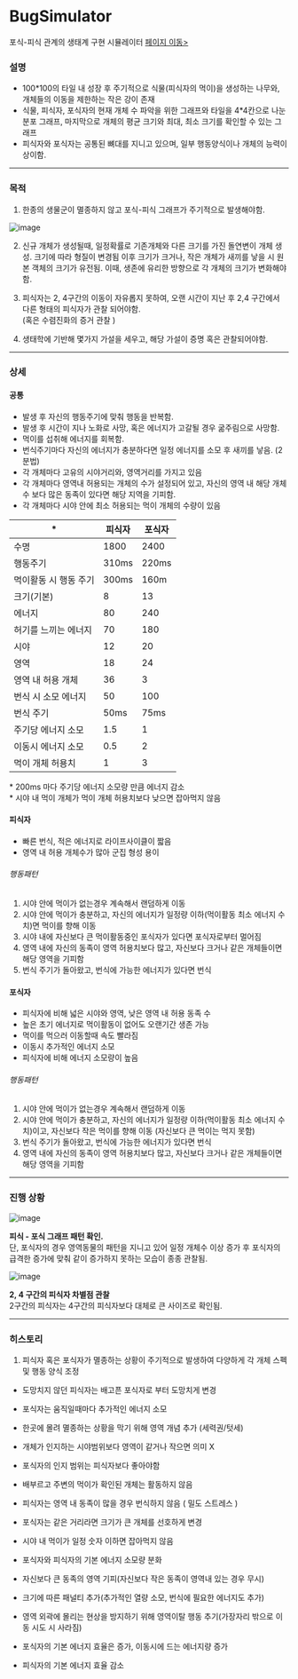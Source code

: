 # BugSimulator
포식-피식 관계의 생태계 구현 시뮬레이터
[페이지 이동>](https://mooky1007.github.io/bugSimulator/)

### 설명
- 100*100의 타일 내 성장 후 주기적으로 식물(피식자의 먹이)을 생성하는 나무와, 개체들의 이동을 제한하는 작은 강이 존재
- 식물, 피식자, 포식자의 현재 개체 수 파악을 위한 그래프와 타일을 4*4칸으로 나눈 분포 그래프, 마지막으로 개체의 평균 크기와 최대, 최소 크기를 확인할 수 있는 그래프
- 피식자와 포식자는 공통된 뼈대를 지니고 있으며, 일부 행동양식이나 개체의 능력이 상이함.

- - -

### 목적
1. 한종의 생물군이 멸종하지 않고 포식-피식 그래프가 주기적으로 발생해야함.

![image](https://github.com/mooky1007/bugSimulator/assets/49158801/8538f3d4-9d47-4348-84bb-73d0062d777f)

2. 신규 개체가 생성될때, 일정확률로 기존개체와 다른 크기를 가진 돌연변이 개체 생성. 크기에 따라 형질이 변경됨 이후 크기가 크거나, 작은 개체가 새끼를 낳을 시 원본 객체의 크기가 유전됨. 이때, 생존에 유리한 방향으로 각 개체의 크기가 변화해야함.

3. 피식자는 2, 4구간의 이동이 자유롭지 못하여, 오랜 시간이 지난 후 2,4 구간에서 다른 형태의 피식자가 관찰 되어야함.  
(혹은 수렴진화의 증거 관찰 )

4. 생태학에 기반해 몇가지 가설을 세우고, 해당 가설이 증명 혹은 관찰되어야함.

- - -

### 상세

#### 공통
- 발생 후 자신의 행동주기에 맞춰 행동을 반복함.
- 발생 후 시간이 지나 노화로 사망, 혹은 에너지가 고갈될 경우 굶주림으로 사망함.
- 먹이를 섭취해 에너지를 회복함.
- 번식주기마다 자신의 에너지가 충분하다면 일정 에너지를 소모 후 새끼를 낳음. (2분법)
- 각 개체마다 고유의 시야거리와, 영역거리를 가지고 있음
- 각 개체마다 영역내 허용되는 개체의 수가 설정되어 있고, 자신의 영역 내 해당 개체수 보다 많은 동족이 있다면 해당 지역을 기피함.
- 각 개체마다 시야 안에 최소 허용되는 먹이 개체의 수량이 있음

| * | 피식자 | 포식자 |
|-----|---|---|
| 수명 | 1800 | 2400 |
| 행동주기 | 310ms | 220ms |
| 먹이활동 시 행동 주기 | 300ms | 160m |
| 크기(기본) | 8 | 13 | 
| 에너지 | 80 | 240 |
| 허기를 느끼는 에너지 | 70 | 180 |
| 시야 | 12 | 20 |
| 영역 | 18 | 24 |
| 영역 내 허용 개체 | 36 | 3 |
| 번식 시 소모 에너지 | 50 | 100 |
| 번식 주기 | 50ms | 75ms |
| 주기당 에너지 소모 | 1.5 | 1 |
| 이동시 에너지 소모 | 0.5 | 2 |
| 먹이 개체 허용치 | 1 | 3 |

\* 200ms 마다 주기당 에너지 소모량 만큼 에너지 감소  
\* 시야 내 먹이 개체가 먹이 개체 허용치보다 낮으면 잡아먹지 않음

#### 피식자
- 빠른 번식, 적은 에너지로 라이프사이클이 짧음
- 영역 내 허용 개체수가 많아 군집 형성 용이

###### 행동패턴
1. 시야 안에 먹이가 없는경우 계속해서 랜덤하게 이동
2. 시야 안에 먹이가 충분하고, 자신의 에너지가 일정량 이하(먹이활동 최소 에너지 수치)면 먹이를 향해 이동
3. 시야 내에 자신보다 큰 먹이활동중인 포식자가 있다면 포식자로부터 멀어짐
4. 영역 내에 자신의 동족이 영역 허용치보다 많고, 자신보다 크거나 같은 개체들이면 해당 영역을 기피함
5. 번식 주기가 돌아왔고, 번식에 가능한 에너지가 있다면 번식

#### 포식자
- 피식자에 비해 넓은 시야와 영역, 낮은 영역 내 허용 동족 수
- 높은 초기 에너지로 먹이활동이 없어도 오랜기간 생존 가능
- 먹이를 먹으러 이동할때 속도 빨라짐
- 이동시 추가적인 에너지 소모
- 피식자에 비해 에너지 소모량이 높음

###### 행동패턴
1. 시야 안에 먹이가 없는경우 계속해서 랜덤하게 이동
2. 시야 안에 먹이가 충분하고, 자신의 에너지가 일정량 이하(먹이활동 최소 에너지 수치)이고, 자신보다 작은 먹이를 향해 이동 (자신보다 큰 먹이는 먹지 못함)
4. 번식 주기가 돌아왔고, 번식에 가능한 에너지가 있다면 번식
5. 영역 내에 자신의 동족이 영역 허용치보다 많고, 자신보다 크거나 같은 개체들이면 해당 영역을 기피함

- - -

### 진행 상황

![image](https://github.com/mooky1007/bugSimulator/assets/49158801/746a48b4-832b-42f4-b1f7-8901832ba068)

**피식 - 포식 그래프 패턴 확인.**  
단, 포식자의 경우 영역동물의 패턴을 지니고 있어 일정 개체수 이상 증가 후 포식자의 급격한 증가에 맞춰 같이 증가하지 못하는 모습이 종종 관찰됨.

![image](https://github.com/mooky1007/bugSimulator/assets/49158801/05ee14f9-02e6-4fa1-8bc5-67bfc78ce9ec)

**2, 4 구간의 피식자 차별점 관찰**  
2구간의 피식자는 4구간의 피식자보다 대체로 큰 사이즈로 확인됨.  

- - -

### 히스토리

1. 피식자 혹은 포식자가 멸종하는 상황이 주기적으로 발생하여 다양하게 각 개체 스펙 및 행동 양식 조정
  - 도망치지 않던 피식자는 배고픈 포식자로 부터 도망치게 변경
  - 포식자는 움직일때마다 추가적인 에너지 소모
  - 한곳에 몰려 멸종하는 상황을 막기 위해 영역 개념 추가 (세력권/텃세)
  - 개체가 인지하는 시야범위보다 영역이 같거나 작으면 의미 X
  - 포식자의 인지 범위는 피식자보다 좋아야함
  - 배부르고 주변의 먹이가 확인된 개체는 활동하지 않음
  - 피식자는 영역 내 동족이 많을 경우 번식하지 않음 ( 밀도 스트레스 )
  - 포식자는 같은 거리라면 크기가 큰 개체를 선호하게 변경
  - 시야 내 먹이가 일정 숫자 이하면 잡아먹지 않음
  - 포식자와 피식자의 기본 에너지 소모량 분화

  - 자신보다 큰 동족의 영역 기피(자신보다 작은 동족이 영역내 있는 경우 무시)
  - 크기에 따른 패널티 추가(추가적인 열량 소모, 번식에 필요한 에너지도 추가)
  - 영역 외곽에 몰리는 현상을 방지하기 위해 영역이탈 행동 추기(가장자리 밖으로 이동 시도 시 사라짐)
  - 포식자의 기본 에너지 효율은 증가, 이동시에 드는 에너지량 증가
  - 피식자의 기본 에너지 효율 감소

